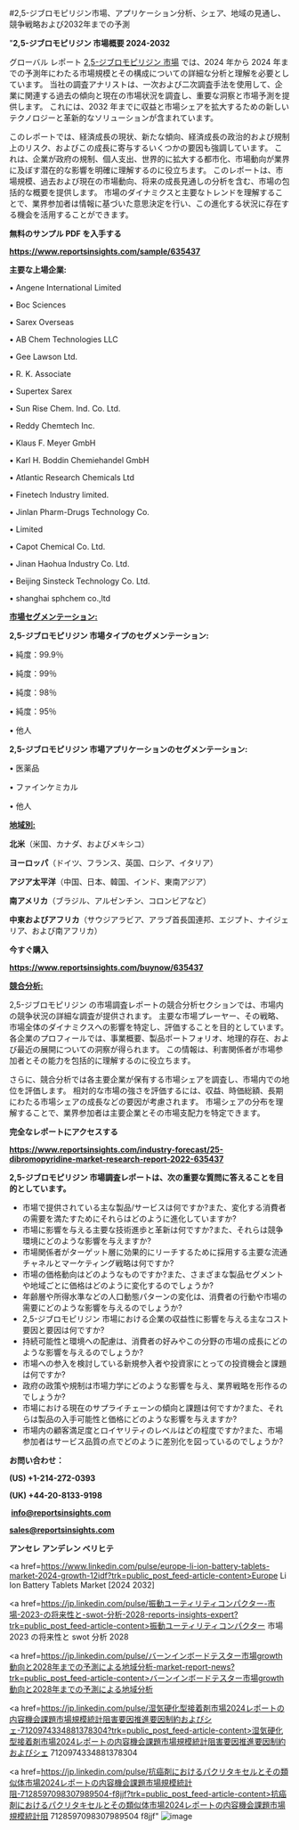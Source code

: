 #2,5-ジブロモピリジン市場、アプリケーション分析、シェア、地域の見通し、競争戦略および2032年までの予測

"<strong>2,5-ジブロモピリジン 市場概要 2024-2032</strong>

グローバル レポート <a href=https://www.reportsinsights.com/sample/635437>2,5-ジブロモピリジン 市場</a> では、2024 年から 2024 年までの予測年にわたる市場規模とその構成についての詳細な分析と理解を必要としています。 当社の調査アナリストは、一次および二次調査手法を使用して、企業に関連する過去の傾向と現在の市場状況を調査し、重要な洞察と市場予測を提供します。 これには、2032 年までに収益と市場シェアを拡大​​するための新しいテクノロジーと革新的なソリューションが含まれています。

このレポートでは、経済成長の現状、新たな傾向、経済成長の政治的および規制上のリスク、およびこの成長に寄与するいくつかの要因も強調しています。 これは、企業が政府の規制、個人支出、世界的に拡大する都市化、市場動向が業界に及ぼす潜在的な影響を明確に理解するのに役立ちます。 このレポートは、市場規模、過去および現在の市場動向、将来の成長見通しの分析を含む、市場の包括的な概要を提供します。 市場のダイナミクスと主要なトレンドを理解することで、業界参加者は情報に基づいた意思決定を行い、この進化する状況に存在する機会を活用することができます。

<strong><b>無料のサンプル PDF を入手する</b></strong>

<a href=https://www.reportsinsights.com/sample/635437><strong><u>https://www.reportsinsights.com/sample/635437</u></strong></a>

<strong>主要な上場企業:</strong>

• Angene International Limited

• Boc Sciences

• Sarex Overseas

• AB Chem Technologies LLC

• Gee Lawson Ltd.

• R. K. Associate

• Supertex Sarex

• Sun Rise Chem. Ind. Co. Ltd.

• Reddy Chemtech Inc.

• Klaus F. Meyer GmbH

• Karl H. Boddin Chemiehandel GmbH

• Atlantic Research Chemicals Ltd

• Finetech Industry limited.

• Jinlan Pharm-Drugs Technology Co.

• Limited

• Capot Chemical Co. Ltd.

• Jinan Haohua Industry Co. Ltd.

• Beijing Sinsteck Technology Co. Ltd.

• shanghai sphchem co.,ltd

<strong><u>市場セグメンテーション</u></strong><strong><u>:</u></strong>

<strong>2,5-ジブロモピリジン 市場タイプのセグメンテーション:</strong>

• 純度：99.9％

• 純度：99％

• 純度：98％

• 純度：95％

• 他人

<strong>2,5-ジブロモピリジン 市場アプリケーションのセグメンテーション:</strong>

• 医薬品

• ファインケミカル

• 他人

<strong><u>地域別</u></strong><strong><u>:</u></strong>

<strong>北米</strong>（米国、カナダ、およびメキシコ）

<strong>ヨーロッパ</strong>（ドイツ、フランス、英国、ロシア、イタリア）

<strong>アジア太平洋</strong>（中国、日本、韓国、インド、東南アジア）

<strong>南アメリカ</strong>（ブラジル、アルゼンチン、コロンビアなど）

<strong>中東およびアフリカ</strong>（サウジアラビア、アラブ首長国連邦、エジプト、ナイジェリア、および南アフリカ）

<strong>今すぐ購入</strong>

<a href=https://www.reportsinsights.com/buynow/635437><strong><u>https://www.reportsinsights.com/buynow/635437</u></strong></a>

<strong><u>競合分析:</u></strong>

2,5-ジブロモピリジン の市場調査レポートの競合分析セクションでは、市場内の競争状況の詳細な調査が提供されます。 主要な市場プレーヤー、その戦略、市場全体のダイナミクスへの影響を特定し、評価することを目的としています。 各企業のプロフィールでは、事業概要、製品ポートフォリオ、地理的存在、および最近の展開についての洞察が得られます。 この情報は、利害関係者が市場参加者とその能力を包括的に理解するのに役立ちます。

さらに、競合分析では各主要企業が保有する市場シェアを調査し、市場内での地位を評価します。 相対的な市場の強さを評価するには、収益、時価総額、長期にわたる市場シェアの成長などの要因が考慮されます。 市場シェアの分布を理解することで、業界参加者は主要企業とその市場支配力を特定できます。

<strong>完全なレポートにアクセスする</strong>

<a href=https://www.reportsinsights.com/industry-forecast/25-dibromopyridine-market-research-report-2022-635437><strong><u><b>https://www.reportsinsights.com/industry-forecast/25-dibromopyridine-market-research-report-2022-635437</b></u></strong></a>

<strong><b>2,5-ジブロモピリジン 市場調査レポートは、次の重要な質問に答えることを目的としています。</b></strong>
<ul>
  <li>市場で提供されている主な製品/サービスは何ですか?また、変化する消費者の需要を満たすためにそれらはどのように進化していますか?</li>
  <li>市場に影響を与える主要な技術進歩と革新は何ですか?また、それらは競争環境にどのような影響を与えますか?</li>
  <li>市場関係者がターゲット層に効果的にリーチするために採用する主要な流通チャネルとマーケティング戦略は何ですか?</li>
  <li>市場の価格動向はどのようなものですか?また、さまざまな製品セグメントや地域ごとに価格はどのように変化するのでしょうか?</li>
  <li>年齢層や所得水準などの人口動態パターンの変化は、消費者の行動や市場の需要にどのような影響を与えるのでしょうか?</li>
  <li>2,5-ジブロモピリジン 市場における企業の収益性に影響を与える主なコスト要因と要因は何ですか?</li>
  <li>持続可能性と環境への配慮は、消費者の好みやこの分野の市場の成長にどのような影響を与えるのでしょうか?</li>
  <li>市場への参入を検討している新規参入者や投資家にとっての投資機会と課題は何ですか?</li>
  <li>政府の政策や規制は市場力学にどのような影響を与え、業界戦略を形作るのでしょうか?</li>
  <li>市場における現在のサプライチェーンの傾向と課題は何ですか?また、それらは製品の入手可能性と価格にどのような影響を与えますか?</li>
  <li>市場内の顧客満足度とロイヤリティのレベルはどの程度ですか?また、市場参加者はサービス品質の点でどのように差別化を図っているのでしょうか?</li>
</ul>
<strong>お問い合わせ：</strong>

<strong>(US) +1-214-272-0393</strong>

<strong>(UK) +44-20-8133-9198</strong>

<strong> </strong><a href=info@reportsinsights.com><strong><u>info@reportsinsights.com</u></strong></a>

<a href=sales@reportsinsights.com><strong><u>sales@reportsinsights.com</u></strong></a>

<strong>アンセレ アンデレン ベリヒテ</strong>

<a href=https://www.linkedin.com/pulse/europe-li-ion-battery-tablets-market-2024-growth-12idf?trk=public_post_feed-article-content>Europe Li Ion Battery Tablets Market [2024 2032]</a>

<a href=https://jp.linkedin.com/pulse/振動ユーティリティコンパクター-市場-2023-の将来性と-swot-分析-2028-reports-insights-expert?trk=public_post_feed-article-content>振動ユーティリティコンパクター 市場 2023 の将来性と swot 分析 2028</a>

<a href=https://jp.linkedin.com/pulse/バーンインボードテスター市場growth動向と2028年までの予測による地域分析-market-report-news?trk=public_post_feed-article-content>バーンインボードテスター市場growth動向と2028年までの予測による地域分析</a>

<a href=https://jp.linkedin.com/pulse/湿気硬化型接着剤市場2024レポートの内容機会課題市場規模統計阻害要因推進要因制約およびシェ-7120974334881378304?trk=public_post_feed-article-content>湿気硬化型接着剤市場2024レポートの内容機会課題市場規模統計阻害要因推進要因制約およびシェ 7120974334881378304</a>

<a href=https://jp.linkedin.com/pulse/抗癌剤におけるパクリタキセルとその類似体市場2024レポートの内容機会課題市場規模統計阻-7128597098307989504-f8jjf?trk=public_post_feed-article-content>抗癌剤におけるパクリタキセルとその類似体市場2024レポートの内容機会課題市場規模統計阻 7128597098307989504 f8jjf</a>"
![image](https://github.com/aanak123/RIMarketer1/assets/158471119/bee6f67a-3867-474f-a5c6-16c0d1f52e0a)

